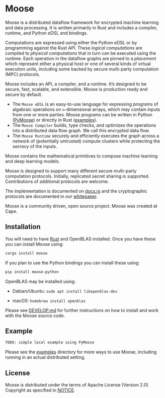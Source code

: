 # Moose

Moose is a distributed dataflow framework for encrypted machine learning and data processing. It is written primarily in Rust and includes a compiler, runtime, and Python eDSL and bindings.

Computations are expressed using either the Python eDSL or by programming against the Rust API. These _logical computations_ are compiled to _physical computations_ that in turn can be executed using the runtime. Each operation in the dataflow graphs are pinned to a _placement_ which represent either a physical host or one of several kinds of virtual execution units, including some backed by secure multi-party computation (MPC) protocols.

Moose includes an API, a compiler, and a runtime. It’s designed to be secure, fast, scalable, and extensible. Moose is production ready and secure by default.

- The `Moose eDSL` is an easy-to-use language for expressing programs of algebraic operations on `n`-dimensional arrays, which may contain inputs from one or more parties. Moose programs can be written in Python ([PyMoose](/pymoose)) or directly in Rust ([examples](/moose/examples)).
- The `Moose Compiler` builds, type checks, and optimizes the operations into a distributed data flow graph. We call this encrypted data flow.
- The `Moose Runtime` securely and efficiently executes the graph across a network of (potentially untrusted) compute clusters while protecting the secrecy of the inputs.

Moose contains the mathematical primitives to compose machine learning and deep learning models.

Moose is designed to support many different secure multi-party computation protocols. Initially, replicated secret sharing is supported. Contributions of additional protocols are welcome.


The implementation is documented on [docs.rs](https://docs.rs/moose/) and the cryptographic protocols are documented in our [whitepaper](https://github.com/tf-encrypted/moose-whitepaper).

Moose is a community driven, open source project. Moose was created at Cape.

## Installation

You will need to have [Rust](https://www.rust-lang.org/learn/get-started) and OpenBLAS installed. Once you have these you can install Moose using:

```sh
cargo install moose
```

If you plan to use the Python bindings you can install these using:

```sh
pip install moose-python
```

OpenBLAS may be installed using:

- Debian/Ubuntu: `sudo apt install libopenblas-dev`

- macOS: `homebrew install openblas`

Please see [DEVELOP.md](./DEVELOP.md) for further instructions on how to install and work with the Moose source code.

## Example

```python
TODO: simple local example using PyMoose
```

Please see the [examples](./examples/) directory for more ways to use Moose, including running in an actual distributed setting.

## License

Moose is distributed under the terms of Apache License (Version 2.0). Copyright as specified in [NOTICE](./NOTICE).
